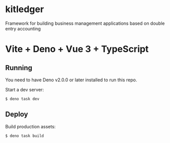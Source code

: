 # kitledger
Framework for building business management applications based on double entry accounting

# Vite + Deno + Vue 3 + TypeScript

## Running

You need to have Deno v2.0.0 or later installed to run this repo.

Start a dev server:

```
$ deno task dev
```

## Deploy

Build production assets:

```
$ deno task build
```

